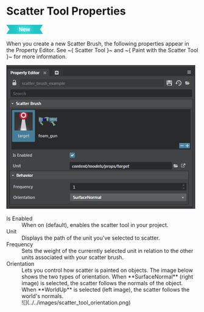 # Scatter Tool Properties

[![NEW](../../images/new.png "What else is new in v1.5?")](../../release_notes/readme_1.5.html)

When you create a new Scatter Brush, the following properties appear in the Property Editor. See ~{ Scatter Tool }~ and ~{ Paint with the Scatter Tool }~ for more information.

![](../../images/scatter_brush_property_ed.png) </dd>


<dl>

<dt>Is Enabled</dt>

<dd>When on (default), enables the scatter tool in your project. </dd>

<dt>Unit</dt>

<dd>Displays the path of the unit you've selected to scatter.</dd>

<dt>Frequency</dt>

<dd>Sets the weight of the currerntly selected unit in relation to the other units associated with your scatter brush.</dd>


<dt>Orientation</dt>

<dd>Lets you control how scatter is painted on objects. The image below shows the two types of orientation. When **SurfaceNormal** (right image) is selected, the scatter follows the normals of the object. When **WorldUp** is selected (left image), the scatter follows the world's normals.
<br>
![](../../images/scatter_tool_orientation.png) </dd>
